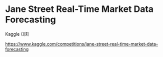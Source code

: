 # Jane Street Real-Time Market Data Forecasting

Kaggle 대회

https://www.kaggle.com/competitions/jane-street-real-time-market-data-forecasting
